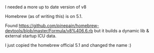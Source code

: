 I needed a more up to date version of v8

Homebrew (as of writing this) is on 5.1.

Found https://github.com/pinepain/homebrew-devtools/blob/master/Formula/v8%406.6.rb but it builds a dynamic lib & external startup ICU data.

I just copied the homebrew official 5.1 and changed the name :)
